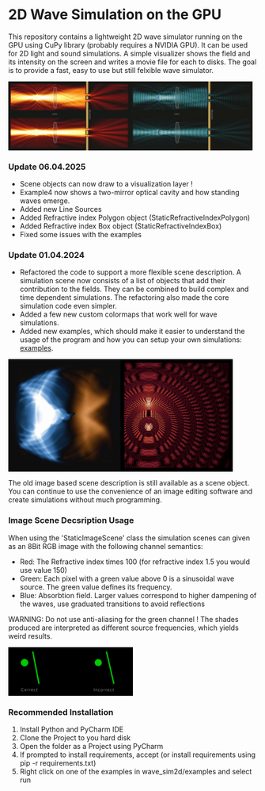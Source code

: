 # 2D Wave Simulation on the GPU

This repository contains a lightweight 2D wave simulator running on the GPU using CuPy library (probably requires a NVIDIA GPU). It can be used for 2D light and sound simulations.
A simple visualizer shows the field and its intensity on the screen and writes a movie file for each to disks. The goal is to provide a fast, easy to use but still felxible wave simulator.

<div style="display: flex;">
    <img src="images/simulation_1.jpg" alt="Example Image 1" width="49%">
    <img src="images/simulation_2.jpg" alt="Example Image 2" width="49%">
</div>

### Update 06.04.2025

* Scene objects can now draw to a visualization layer !
* Example4 now shows a two-mirror optical cavity and how standing waves emerge.
* Added new Line Sources
* Added Refractive index Polygon object (StaticRefractiveIndexPolygon)
* Added Refractive index Box object (StaticRefractiveIndexBox)
* Fixed some issues with the examples

### Update 01.04.2024

* Refactored the code to support a more flexible scene description. A simulation scene now consists of a list of objects that add their contribution to the fields.
They can be combined to build complex and time dependent simulations. The refactoring also made the core simulation code even simpler.
* Added a few new custom colormaps that work well for wave simulations.
* Added new examples, which should make it easier to understand the usage of the program and how you can setup your own simulations: [examples](source/examples).

<div style="display: flex;">
    <img src="images/simulation_3.jpg" alt="Example Image 3" width="45%">
    <img src="images/simulation_4.jpg" alt="Example Image 4" width="45%">
</div>

The old image based scene description is still available as a scene object. You can continue to use the convenience of an image editing software and create simulations
without much programming.

###  Image Scene Decsription Usage ###

When using the 'StaticImageScene' class the simulation scenes can given as an 8Bit RGB image with the following channel semantics:
* Red:   The Refractive index times 100 (for refractive index 1.5 you would use value 150)
* Green: Each pixel with a green value above 0 is a sinusoidal wave source. The green value defines its frequency.
* Blue:  Absorbtion field. Larger values correspond to higher dampening of the waves, use graduated transitions to avoid reflections

WARNING: Do not use anti-aliasing for the green channel ! The shades produced are interpreted as different source frequencies, which yields weird results.

<div style="display: flex;">
    <img src="images/source_antialiasing.png" alt="Example Image 5" width="50%">
</div>

### Recommended Installation ###

1. Install Python and PyCharm IDE
2. Clone the Project to you hard disk
3. Open the folder as a Project using PyCharm
4. If prompted to install requirements, accept (or install requirements using pip -r requirements.txt)
5. Right click on one of the examples in wave_sim2d/examples and select run





